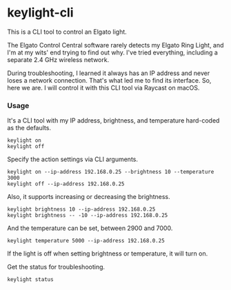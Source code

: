 # keylight-cli

This is a CLI tool to control an Elgato light.

The Elgato Control Central software rarely detects my Elgato Ring Light, and I'm at my wits' end trying to find out why. I've tried everything, including a separate 2.4 GHz wireless network.

During troubleshooting, I learned it always has an IP address and never loses a network connection. That's what led me to find its interface. So, here we are. I will control it with this CLI tool via Raycast on macOS.

### Usage

It's a CLI tool with my IP address, brightness, and temperature hard-coded as the defaults.

```shell
keylight on
keylight off
```

Specify the action settings via CLI arguments.

```shell
keylight on --ip-address 192.168.0.25 --brightness 10 --temperature 3000
keylight off --ip-address 192.168.0.25
```

Also, it supports increasing or decreasing the brightness.

```shell
keylight brightness 10 --ip-address 192.168.0.25
keylight brightness -- -10 --ip-address 192.168.0.25
```

And the temperature can be set, between 2900 and 7000.

```shell
keylight temperature 5000 --ip-address 192.168.0.25
```

If the light is off when setting brightness or temperature, it will turn on.

Get the status for troubleshooting.

```shell
keylight status
```

